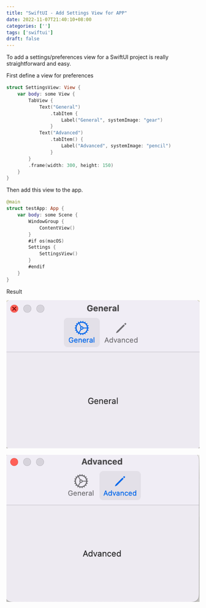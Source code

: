 ```yaml
---
title: "SwiftUI - Add Settings View for APP"
date: 2022-11-07T21:40:10+08:00
categories: ['']
tags: ['swiftui']
draft: false
---
```


To add a settings/preferences view for a SwiftUI project is really straightforward and easy.

First define a view for preferences

```swift
struct SettingsView: View {
    var body: some View {
        TabView {
            Text("General")
                .tabItem {
                    Label("General", systemImage: "gear")
                }
            Text("Advanced")
                .tabItem() {
                    Label("Advanced", systemImage: "pencil")
                }
        }
        .frame(width: 300, height: 150)
    }
}
```

Then add this view to the app.

```swift
@main
struct testApp: App {
    var body: some Scene {
        WindowGroup {
            ContentView()
        }
        #if os(macOS)
        Settings {
            SettingsView()
        }
        #endif
    }
}
```

Result

![2022-11-07-pZnCps](https://raw.githubusercontent.com/yistc/images-for-blog-1/main/blog/2022-11-07-pZnCps.png)

![2022-11-07-J77tkJ](https://raw.githubusercontent.com/yistc/images-for-blog-1/main/blog/2022-11-07-J77tkJ.png)


